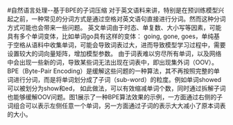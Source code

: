 #自然语言处理--基于BPE的子词压缩
对于英文语料来讲，特别是在预训练模型兴起之前，一种常见的分词方式是通过空格对英文语句直接进行分词。然而这种分词方式可能也会带来一些问题。
英文单词由于时态、单复数、大小写等因素，可能具有多个单词变体，比如单词go具有这样的变体： going, gone, goes，单纯基于空格从语料中收集单词，可能会导致词表过大，进而导致模型学习过程中，需要设置较大的词向量矩阵，增加模型参数。
由于词表难以穷尽所有单词，以及网络中会出现一些新的词，导致某些词无法出现在词表中，即出现集外词（OOV）。
BPE（Byte-Pair Encoding）是缓解这些问题的一种算法，其不再按照完整的单词进行分词，而是将单词划分成了子词（sub-word）的粒度。例如单词showed可以被划分为show和ed， 如此做法，可以有效缩减单词个数，同时通过拆解子词也能够缓解OOV问题。图1展示了一种BPE算法效果的示例，一方面通过右侧的子词组合可以表示左侧任意一个单词，另一方面通过子词的表示大大减小了原本词表的大小。
